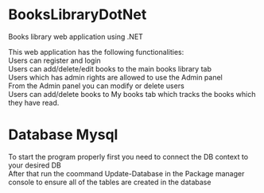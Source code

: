 # BooksLibraryDotNet
Books library web application using .NET

This web application has the following functionalities: </br>
Users can register and login</br>
Users can add/delete/edit books to the main books library tab</br>
Users which has admin rights are allowed to use the Admin panel</br>
From the Admin panel you can modify or delete users</br>
Users can add/delete books to My books tab which tracks the books which they have read.</br>

# Database Mysql
To start the program properly first you need to connect the DB context to your desired DB</br>
After that run the coommand Update-Database in the Package manager console to ensure all of the tables are created in the database

